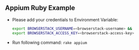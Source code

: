 Appium Ruby Example
----

- Please add your credentials to Environment Variable:

    ```sh
    export BROWSERSTACK_USERNAME=<browserstack-username> && 
    export BROWSERSTACK_ACCESS_KEY=<browserstack-access-key>
    ```

- Run following command:
`rake appium`